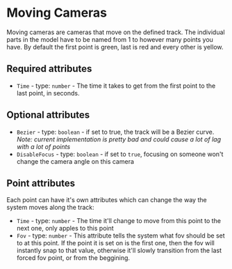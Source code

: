 # Moving Cameras

Moving cameras are cameras that move on the defined track. The individual parts in the model have to be named from 1 to however many points you have. By default the first point is green, last is red and every other is yellow.

## Required attributes

* `Time` - type: `number` - The time it takes to get from the first point to the last point, in seconds.

## Optional attributes

* `Bezier` - type: `boolean` - if set to true, the track will be a Bezier curve. *Note: current implementation is pretty bad and could cause a lot of lag with a lot of points*
* `DisableFocus` - type: `boolean` - if set to `true`, focusing on someone won't change the camera angle on this camera

## Point attributes

Each point can have it's own attributes which can change the way the system moves along the track:

* `Time` - type: `number` - The time it'll change to move from this point to the next one, only apples to this point
* `Fov` - type: `number` - This attribute tells the system what fov should be set to at this point. If the point it is set on is the first one, then the fov will instantly snap to that value, otherwise it'll slowly transition from the last forced fov point, or from the beggining.